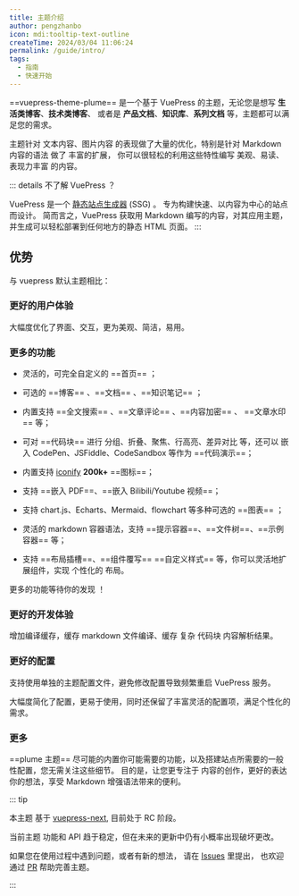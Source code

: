 ```yaml
---
title: 主题介绍
author: pengzhanbo
icon: mdi:tooltip-text-outline
createTime: 2024/03/04 11:06:24
permalink: /guide/intro/
tags:
  - 指南
  - 快速开始
---
```


==vuepress-theme-plume== 是一个基于 VuePress 的主题，无论您是想写 **生活类博客**、**技术类博客**、
或者是 **产品文档**、**知识库**、**系列文档** 等，主题都可以满足您的需求。

主题针对 文本内容、图片内容 的表现做了大量的优化，特别是针对 Markdown 内容的语法 做了 丰富的扩展，
你可以很轻松的利用这些特性编写 美观、易读、表现力丰富 的内容。

::: details 不了解 VuePress ？

VuePress 是一个 [静态站点生成器](https://en.wikipedia.org/wiki/Static_site_generator) (SSG) 。
专为构建快速、以内容为中心的站点而设计。
简而言之，VuePress 获取用 Markdown 编写的内容，对其应用主题，并生成可以轻松部署到任何地方的静态 HTML 页面。
:::

## 优势

与 vuepress 默认主题相比：

### 更好的用户体验

大幅度优化了界面、交互，更为美观、简洁，易用。

### 更多的功能

- 灵活的，可完全自定义的 ==首页== ；

- 可选的 ==博客== 、==文档== 、==知识笔记== ；

- 内置支持 ==全文搜索== 、==文章评论== 、==内容加密== 、 ==文章水印== 等；

- 可对 ==代码块== 进行 分组、折叠、聚焦、行高亮、差异对比 等，还可以 嵌入 CodePen、JSFiddle、CodeSandbox 等作为 ==代码演示==；

- 内置支持 [iconify](https://icon-sets.iconify.design/)  **200k+** ==图标==；

- 支持 ==嵌入 PDF==、==嵌入 Bilibili/Youtube 视频==；

- 支持 chart.js、Echarts、Mermaid、flowchart 等多种可选的 ==图表== ；

- 灵活的 markdown 容器语法，支持 ==提示容器==、==文件树==、==示例容器== 等；

- 支持 ==布局插槽==、==组件覆写== ==自定义样式== 等，你可以灵活地扩展组件，实现 个性化的 布局。

更多的功能等待你的发现 ！

### 更好的开发体验

增加编译缓存，缓存 markdown 文件编译、缓存 复杂 代码块 内容解析结果。

### 更好的配置

支持使用单独的主题配置文件，避免修改配置导致频繁重启 VuePress 服务。

大幅度简化了配置，更易于使用，同时还保留了丰富灵活的配置项，满足个性化的需求。

### 更多

==plume 主题== 尽可能的内置你可能需要的功能，以及搭建站点所需要的一般性配置，您无需关注这些细节。
目的是，让您更专注于 内容的创作，更好的表达你的想法，享受 Markdown 增强语法带来的便利。

::: tip

本主题 基于 [vuepress-next](https://github.com/vuepress/vuepress-next), 目前处于 RC 阶段。

当前主题 功能和 API 趋于稳定，但在未来的更新中仍有小概率出现破坏更改。

如果您在使用过程中遇到问题，或者有新的想法，
请在 [Issues](https://github.com/pengzhanbo/vuepress-theme-plume/issues) 里提出，
也欢迎 通过 [PR](https://github.com/pengzhanbo/vuepress-theme-plume/pulls) 帮助完善主题。

:::
